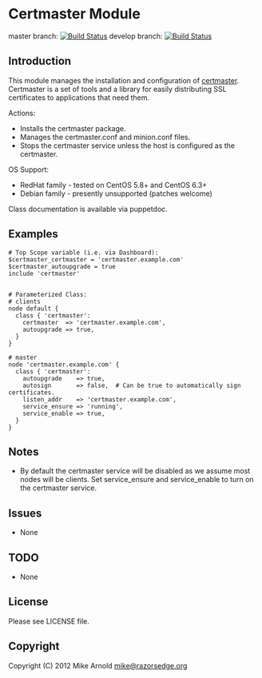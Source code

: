 Certmaster Module
=================

master branch: [![Build Status](https://secure.travis-ci.org/razorsedge/puppet-certmaster.png?branch=master)](http://travis-ci.org/razorsedge/puppet-certmaster)
develop branch: [![Build Status](https://secure.travis-ci.org/razorsedge/puppet-certmaster.png?branch=develop)](http://travis-ci.org/razorsedge/puppet-certmaster)

Introduction
------------

This module manages the installation and configuration of [certmaster](https://fedorahosted.org/certmaster/).
Certmaster is a set of tools and a library for easily distributing SSL certificates to applications that need them.

Actions:

* Installs the certmaster package.
* Manages the certmaster.conf and minion.conf files.
* Stops the certmaster service unless the host is configured as the certmaster.

OS Support:

* RedHat family - tested on CentOS 5.8+ and CentOS 6.3+
* Debian family - presently unsupported (patches welcome)

Class documentation is available via puppetdoc.

Examples
--------

    # Top Scope variable (i.e. via Dashboard):
    $certmaster_certmaster = 'certmaster.example.com'
    $certmaster_autoupgrade = true
    include 'certmaster'


    # Parameterized Class:
    # clients
    node default {
      class { 'certmaster':
        certmaster  => 'certmaster.example.com',
        autoupgrade => true,
      }
    }

    # master
    node 'certmaster.example.com' {
      class { 'certmaster':
        autoupgrade    => true,
        autosign       => false,  # Can be true to automatically sign certificates.
        listen_addr    => 'certmaster.example.com',
        service_ensure => 'running',
        service_enable => true,
      }
    }


Notes
-----

* By default the certmaster service will be disabled as we assume most nodes will be clients.  Set service_ensure and service_enable to turn on the certmaster service.

Issues
------

* None

TODO
----

* None

License
-------

Please see LICENSE file.

Copyright
---------

Copyright (C) 2012 Mike Arnold <mike@razorsedge.org>

